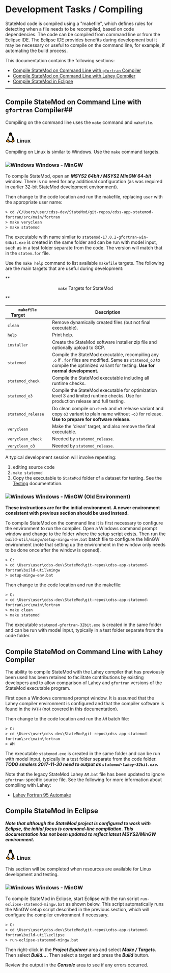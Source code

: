 # Development Tasks / Compiling #

StateMod code is compiled using a "makefile", which defines rules for detecting when a file needs to be recompiled,
based on code dependencies.
The code can be compiled from command line or from the Eclipse IDE.
The Eclipse IDE provides benefits during development but it may be necessary or useful to compile on the command line,
for example, if automating the build process.

This documentation contains the following sections:

* [Compile StateMod on Command Line with `gfortran` Compiler](#compile-statemod-on-command-line-with-gfortran-compiler)
* [Compile StateMod on Command Line with Lahey Compiler](#compile-statemod-on-command-line-with-lahey-compiler)
* [Compile StateMod in Eclipse](#compile-statemod-in-eclipse)

----------------------

## Compile StateMod on Command Line with `gfortran` Compiler##

Compiling on the command line uses the `make` command and `makefile`.

### ![Linux](../images/linux-32.png) Linux ###

Compiling on Linux is similar to Windows.  Use the `make` command targets.

### ![Windows](../images/windows-32.ico) Windows - MinGW ###

To compile StateMod, open an ***MSYS2 64bit / MSYS2 MinGW 64-bit*** window.
There is no need for any additional configuration (as was required in earlier 32-bit StateMod development environment).

Then change to the code location and run the makefile,
replacing `user` with the appropriate user name:

```
> cd /C/Users/user/cdss-dev/StateMod/git-repos/cdss-app-statemod-fortran/src/main/fortran
> make veryclean
> make statemod
```

The executable with name similar to `statemod-17.0.2-gfortran-win-64bit.exe`
is created in the same folder and can be run with model input,
such as in a test folder separate from the code.
The version will match that in the `statem.for` file.

Use the `make help` command to list available `makefile` targets.
The following are the main targets that are useful during development:

**<p style="text-align: center;">
`make` Targets for StateMod
</p>**

| **`makefile` Target**&nbsp;&nbsp;&nbsp;&nbsp;&nbsp;&nbsp;&nbsp;&nbsp;&nbsp;&nbsp;&nbsp;&nbsp;&nbsp;&nbsp;&nbsp;&nbsp; | **Description** |
| -- | -- |
| `clean` | Remove dynamically created files (but not final executable). |
| `help` | Print help. |
| `installer` | Create the StateMod software installer zip file and optionally upload to GCP. |
| `statemod` | Compile the StateMod executable, recompiling any `.o` if `.for` files are modified.  Same as `statemod_o3` to compile the optimized variant for testing.  **Use for normal development.**
| `statemod_check` | Compile the StateMod executable including all runtime checks. |
| `statemod_o3` | Compile the StateMod executable for optimization level 3 and limited runtime checks.  Use for production release and full testing. |
| `statemod_release` | Do clean compile on `check` and `o3` release variant and copy `o3` variant to plain name without `-o3` for release. **Use to prepare for software release.** |
| `veryclean` | Make the 'clean' target, and also remove the final executable. |
| `veryclean_check` | Needed by `statemod_release`. |
| `veryclean_o3` | Needed by `statemod_release`. |

A typical development session will involve repeating:

1. editing source code
2. `make statemod`
3. Copy the executable to `StateMod` folder of a dataset for testing.  See the [Testing](testing.md) documentation.

### ![Windows](../images/windows-32.ico) Windows - MinGW (Old Environment) ###

**These instructions are for the initial environment.  A newer environment consistent with previous section should be used instead.**

To compile StateMod on the command line it is first necessary to configure the environment to run the compiler.
Open a Windows command prompt window and change to the folder where the setup script exists.
Then run the `build-util/mingw/setup-mingw-env.bat` batch file to configure the MinGW environment (note that setting up the environment in the window only needs
to be done once after the window is opened).

```
> C:
> cd \Users\user\cdss-dev\StateMod\git-repos\cdss-app-statemod-fortran\build-util\mingw
> setup-mingw-env.bat
```

Then change to the code location and run the makefile:

```
> C:
> cd \Users\user\cdss-dev\StateMod\git-repos\cdss-app-statemod-fortran\src\main\fortran
> make clean
> make statemod
```

The executable `statemod-gfortran-32bit.exe` is created in the same folder and can be run with model input,
typically in a test folder separate from the code folder.

## Compile StateMod on Command Line with Lahey Compiler ##

The ability to compile StateMod with the Lahey compiler that has previously been used
has been retained to facilitate contributions by existing developers
and to allow comparison of Lahey and `gfortran` versions of the StateMod executable program.

First open a Windows command prompt window.
It is assumed that the Lahey compiler environment is configured and that the compiler software
is found in the `PATH` (not covered in this documentation).

Then change to the code location and run the `AM` batch file:

```
> C:
> cd \Users\user\cdss-dev\StateMod\git-repos\cdss-app-statemod-fortran\src\main\fortran
> AM
```

The executable `statemod.exe` is created in the same folder and can be run with model input,
typically in a test folder separate from the code folder.
***TODO smalers 2017-11-30 need to output as `statemod-lahey-32bit.exe`.***

Note that the legacy StateMod Lahey `AM.bat` file has been updated to ignore
`gfortran`-specific source file.  See the following for more information about compiling with Lahey:

* [Lahey Fortran 95 Automake](http://www.lahey.com/docs/lfenthelp/F95UGMUAUTOMAKE.htm)

## Compile StateMod in Eclipse ##

***Note that although the StateMod project is configured to work with Eclipse,
the initial focus is command-line compilation.
This documentation has not been updated to reflect latest MSYS2/MinGW environment.***

### ![Linux](../images/linux-32.png) Linux ###

This section will be completed when resources are available for Linux development and testing.

### ![Windows](../images/windows-32.ico) Windows - MinGW ###

To compile StateMod in Eclipse, start Eclipse with the run script `run-eclipse-statemod-mingw.bat` as shown below.
This script automatically runs the MinGW setup script described in the previous section,
which will configure the compiler environment if necessary.


```
> C:
> cd \Users\user\cdss-dev\StateMod\git-repos\cdss-app-statemod-fortran\build-util\eclipse
> run-eclipse-statemod-mingw.bat
```

Then right-click in the ***Project Explorer*** area and select ***Make / Targets***.  Then select ***Build...***.  Then select a target and press the ***Build*** button.

Review the output in the ***Console*** area to see if any errors occurred.
